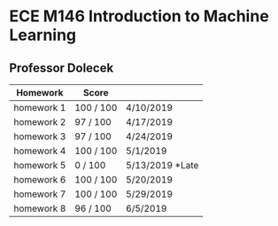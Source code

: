 # ECE M146 Introduction to Machine Learning

## Professor Dolecek

Homework    |   Score       |                  |
------------|---------------|------------------|
homework 1	|   100 / 100	|   4/10/2019	 	 
homework 2	|   97 / 100	|   4/17/2019	 	 
homework 3	|   97 / 100	|   4/24/2019	 	 
homework 4	|   100 / 100	|   5/1/2019	 	 
homework 5	|   0 / 100	    |   5/13/2019   *Late
homework 6	|   100 / 100	|   5/20/2019	 	 
homework 7	|   100 / 100	|   5/29/2019	 	 
homework 8	|   96 / 100	|   6/5/2019	 	 